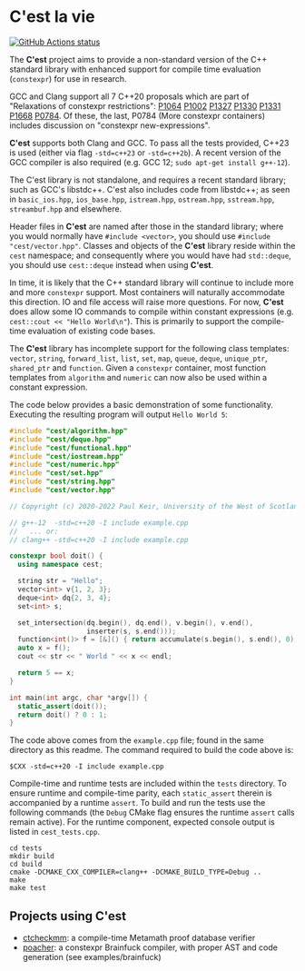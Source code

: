 # C'est la vie

<p align="left">
  <a href="https://github.com/pkeir/cest/actions"><img alt="GitHub Actions status" src="https://github.com/pkeir/cest/workflows/build-test/badge.svg"></a>
</p>

The **C'est** project aims to provide a non-standard version of the C++
standard library with enhanced support for compile time evaluation
(`constexpr`) for use in research.

GCC and Clang support all 7 C++20 proposals which are part of
"Relaxations of constexpr restrictions": [P1064](https://wg21.link/P1064)
[P1002](https://wg21.link/P1002) [P1327](https://wg21.link/P1327)
[P1330](https://wg21.link/P1330) [P1331](https://wg21.link/P1331)
[P1668](https://wg21.link/P1668) [P0784](https://wg21.link/P0784R7). Of these,
the last, P0784 (More constexpr containers) includes discussion on "constexpr
new-expressions".

**C'est** supports both Clang and GCC. To pass all the tests provided, C++23
is used (either via flag `-std=c++23` or `-std=c++2b`). A recent version of the
GCC compiler is also required (e.g. GCC 12; `sudo apt-get install g++-12`).

The C'est library is not standalone, and requires a recent standard library;
such as GCC's libstdc++. C'est also includes code from
libstdc++; as seen in `basic_ios.hpp`, `ios_base.hpp`, `istream.hpp`,
`ostream.hpp`, `sstream.hpp`, `streambuf.hpp` and elsewhere.

Header files in **C'est** are named after those in the standard library; where
you would normally have `#include <vector>`, you should use `#include
"cest/vector.hpp"`. Classes and objects of the **C'est** library reside within
the `cest` namespace; and consequently where you would have had `std::deque`,
you should use `cest::deque` instead when using **C'est**.

In time, it is likely that the C++ standard library will continue to include
more and more `constexpr` support. Most containers will naturally accommodate
this direction. IO and file access will raise more questions. For now,
**C'est** does allow some IO commands to compile within constant expressions
(e.g. `cest::cout << "Hello World\n"`). This is primarily to support the
compile-time evaluation of existing code bases.

The **C'est** library has incomplete support for the following class templates: `vector`, `string`, `forward_list`, `list`, `set`, `map`, `queue`, `deque`, `unique_ptr`, `shared_ptr` and `function`. Given a `constexpr` container, most function templates from `algorithm` and `numeric` can now also be used within a constant expression.

The code below provides a basic demonstration of some functionality. Executing the resulting program will output `Hello World 5`:

```cpp
#include "cest/algorithm.hpp"
#include "cest/deque.hpp"
#include "cest/functional.hpp"
#include "cest/iostream.hpp"
#include "cest/numeric.hpp"
#include "cest/set.hpp"
#include "cest/string.hpp"
#include "cest/vector.hpp"

// Copyright (c) 2020-2022 Paul Keir, University of the West of Scotland.

// g++-12  -std=c++20 -I include example.cpp
//   ... or:
// clang++ -std=c++20 -I include example.cpp

constexpr bool doit() {
  using namespace cest;

  string str = "Hello";
  vector<int> v{1, 2, 3};
  deque<int> dq{2, 3, 4};
  set<int> s;

  set_intersection(dq.begin(), dq.end(), v.begin(), v.end(),
                   inserter(s, s.end()));
  function<int()> f = [&]() { return accumulate(s.begin(), s.end(), 0); };
  auto x = f();
  cout << str << " World " << x << endl;

  return 5 == x;
}

int main(int argc, char *argv[]) {
  static_assert(doit());
  return doit() ? 0 : 1;
}
```

The code above comes from the `example.cpp` file; found in the same
directory as this readme. The command required to build the code above is:

```
$CXX -std=c++20 -I include example.cpp
```

Compile-time and runtime tests are included within the `tests` directory. To
ensure runtime and compile-time parity, each `static_assert` therein is
accompanied by a runtime `assert`. To build and run the tests use the following
commands (the `Debug` CMake flag ensures the runtime `assert` calls remain
active). For the runtime component, expected console output is listed in
`cest_tests.cpp`.

```
cd tests
mkdir build
cd build
cmake -DCMAKE_CXX_COMPILER=clang++ -DCMAKE_BUILD_TYPE=Debug ..
make
make test
```

## Projects using C'est

* [ctcheckmm](https://github.com/pkeir/ctcheckmm): a compile-time Metamath proof database verifier
* [poacher](https://github.com/JPenuchot/poacher): a constexpr Brainfuck compiler, with proper AST and code generation (see examples/brainfuck)
